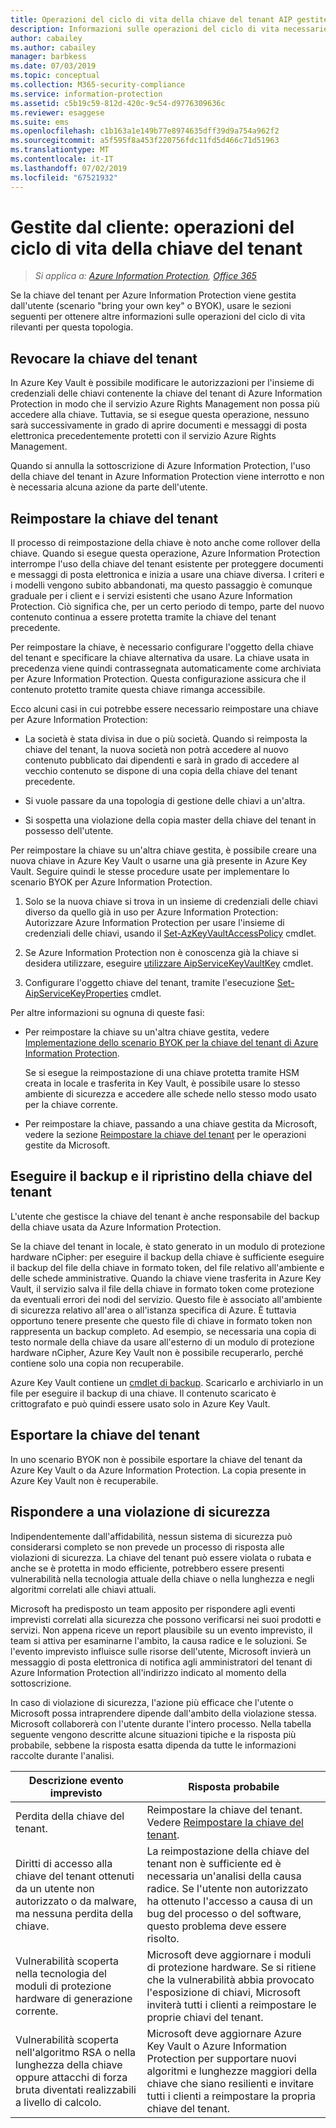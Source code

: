 ```yaml
---
title: Operazioni del ciclo di vita della chiave del tenant AIP gestite dal cliente
description: Informazioni sulle operazioni del ciclo di vita necessarie per la gestione da parte dell'utente della chiave del tenant per Azure Information Protection (scenario "bring your own key" o BYOK).
author: cabailey
ms.author: cabailey
manager: barbkess
ms.date: 07/03/2019
ms.topic: conceptual
ms.collection: M365-security-compliance
ms.service: information-protection
ms.assetid: c5b19c59-812d-420c-9c54-d9776309636c
ms.reviewer: esaggese
ms.suite: ems
ms.openlocfilehash: c1b163a1e149b77e8974635dff39d9a754a962f2
ms.sourcegitcommit: a5f595f8a453f220756fdc11fd5d466c71d51963
ms.translationtype: MT
ms.contentlocale: it-IT
ms.lasthandoff: 07/02/2019
ms.locfileid: "67521932"
---
```

# <a name="customer-managed-tenant-key-life-cycle-operations"></a>Gestite dal cliente: operazioni del ciclo di vita della chiave del tenant

>*Si applica a: [Azure Information Protection](https://azure.microsoft.com/pricing/details/information-protection), [Office 365](https://download.microsoft.com/download/E/C/F/ECF42E71-4EC0-48FF-AA00-577AC14D5B5C/Azure_Information_Protection_licensing_datasheet_EN-US.pdf)*

Se la chiave del tenant per Azure Information Protection viene gestita dall'utente (scenario "bring your own key" o BYOK), usare le sezioni seguenti per ottenere altre informazioni sulle operazioni del ciclo di vita rilevanti per questa topologia.

## <a name="revoke-your-tenant-key"></a>Revocare la chiave del tenant
In Azure Key Vault è possibile modificare le autorizzazioni per l'insieme di credenziali delle chiavi contenente la chiave del tenant di Azure Information Protection in modo che il servizio Azure Rights Management non possa più accedere alla chiave. Tuttavia, se si esegue questa operazione, nessuno sarà successivamente in grado di aprire documenti e messaggi di posta elettronica precedentemente protetti con il servizio Azure Rights Management.

Quando si annulla la sottoscrizione di Azure Information Protection, l'uso della chiave del tenant in Azure Information Protection viene interrotto e non è necessaria alcuna azione da parte dell'utente.

## <a name="rekey-your-tenant-key"></a>Reimpostare la chiave del tenant
Il processo di reimpostazione della chiave è noto anche come rollover della chiave. Quando si esegue questa operazione, Azure Information Protection interrompe l'uso della chiave del tenant esistente per proteggere documenti e messaggi di posta elettronica e inizia a usare una chiave diversa. I criteri e i modelli vengono subito abbandonati, ma questo passaggio è comunque graduale per i client e i servizi esistenti che usano Azure Information Protection. Ciò significa che, per un certo periodo di tempo, parte del nuovo contenuto continua a essere protetta tramite la chiave del tenant precedente.

Per reimpostare la chiave, è necessario configurare l'oggetto della chiave del tenant e specificare la chiave alternativa da usare. La chiave usata in precedenza viene quindi contrassegnata automaticamente come archiviata per Azure Information Protection. Questa configurazione assicura che il contenuto protetto tramite questa chiave rimanga accessibile.

Ecco alcuni casi in cui potrebbe essere necessario reimpostare una chiave per Azure Information Protection:

- La società è stata divisa in due o più società. Quando si reimposta la chiave del tenant, la nuova società non potrà accedere al nuovo contenuto pubblicato dai dipendenti e sarà in grado di accedere al vecchio contenuto se dispone di una copia della chiave del tenant precedente.

- Si vuole passare da una topologia di gestione delle chiavi a un'altra. 

- Si sospetta una violazione della copia master della chiave del tenant in possesso dell'utente.

Per reimpostare la chiave su un'altra chiave gestita, è possibile creare una nuova chiave in Azure Key Vault o usarne una già presente in Azure Key Vault. Seguire quindi le stesse procedure usate per implementare lo scenario BYOK per Azure Information Protection. 

1. Solo se la nuova chiave si trova in un insieme di credenziali delle chiavi diverso da quello già in uso per Azure Information Protection: Autorizzare Azure Information Protection per usare l'insieme di credenziali delle chiavi, usando il [Set-AzKeyVaultAccessPolicy](/powershell/module/az.keyvault/set-azkeyvaultaccesspolicy) cmdlet.

2. Se Azure Information Protection non è conoscenza già la chiave si desidera utilizzare, eseguire [utilizzare AipServiceKeyVaultKey](/powershell/module/aipservice/use-aipservicekeyvaultkey) cmdlet.

3. Configurare l'oggetto chiave del tenant, tramite l'esecuzione [Set-AipServiceKeyProperties](/powershell/module/aipservice/set-aipservicekeyproperties) cmdlet.

Per altre informazioni su ognuna di queste fasi:

- Per reimpostare la chiave su un'altra chiave gestita, vedere [Implementazione dello scenario BYOK per la chiave del tenant di Azure Information Protection](plan-implement-tenant-key.md#implementing-byok-for-your-azure-information-protection-tenant-key).
    
    Se si esegue la reimpostazione di una chiave protetta tramite HSM creata in locale e trasferita in Key Vault, è possibile usare lo stesso ambiente di sicurezza e accedere alle schede nello stesso modo usato per la chiave corrente.

- Per reimpostare la chiave, passando a una chiave gestita da Microsoft, vedere la sezione [Reimpostare la chiave del tenant](operations-microsoft-managed-tenant-key.md#rekey-your-tenant-key) per le operazioni gestite da Microsoft.

## <a name="backup-and-recover-your-tenant-key"></a>Eseguire il backup e il ripristino della chiave del tenant
L'utente che gestisce la chiave del tenant è anche responsabile del backup della chiave usata da Azure Information Protection. 

Se la chiave del tenant in locale, è stato generato in un modulo di protezione hardware nCipher: per eseguire il backup della chiave è sufficiente eseguire il backup del file della chiave in formato token, del file relativo all'ambiente e delle schede amministrative. Quando la chiave viene trasferita in Azure Key Vault, il servizio salva il file della chiave in formato token come protezione da eventuali errori dei nodi del servizio. Questo file è associato all'ambiente di sicurezza relativo all'area o all'istanza specifica di Azure. È tuttavia opportuno tenere presente che questo file di chiave in formato token non rappresenta un backup completo. Ad esempio, se necessaria una copia di testo normale della chiave da usare all'esterno di un modulo di protezione hardware nCipher, Azure Key Vault non è possibile recuperarlo, perché contiene solo una copia non recuperabile.

Azure Key Vault contiene un [cmdlet di backup](/powershell/module/az.keyvault/backup-azkeyvaultkey). Scaricarlo e archiviarlo in un file per eseguire il backup di una chiave. Il contenuto scaricato è crittografato e può quindi essere usato solo in Azure Key Vault. 

## <a name="export-your-tenant-key"></a>Esportare la chiave del tenant
In uno scenario BYOK non è possibile esportare la chiave del tenant da Azure Key Vault o da Azure Information Protection. La copia presente in Azure Key Vault non è recuperabile. 

## <a name="respond-to-a-breach"></a>Rispondere a una violazione di sicurezza
Indipendentemente dall'affidabilità, nessun sistema di sicurezza può considerarsi completo se non prevede un processo di risposta alle violazioni di sicurezza. La chiave del tenant può essere violata o rubata e anche se è protetta in modo efficiente, potrebbero essere presenti vulnerabilità nella tecnologia attuale della chiave o nella lunghezza e negli algoritmi correlati alle chiavi attuali.

Microsoft ha predisposto un team apposito per rispondere agli eventi imprevisti correlati alla sicurezza che possono verificarsi nei suoi prodotti e servizi. Non appena riceve un report plausibile su un evento imprevisto, il team si attiva per esaminarne l'ambito, la causa radice e le soluzioni. Se l'evento imprevisto influisce sulle risorse dell'utente, Microsoft invierà un messaggio di posta elettronica di notifica agli amministratori del tenant di Azure Information Protection all'indirizzo indicato al momento della sottoscrizione.

In caso di violazione di sicurezza, l'azione più efficace che l'utente o Microsoft possa intraprendere dipende dall'ambito della violazione stessa. Microsoft collaborerà con l'utente durante l'intero processo. Nella tabella seguente vengono descritte alcune situazioni tipiche e la risposta più probabile, sebbene la risposta esatta dipenda da tutte le informazioni raccolte durante l'analisi.

|Descrizione evento imprevisto|Risposta probabile|
|------------------------|-------------------|
|Perdita della chiave del tenant.|Reimpostare la chiave del tenant. Vedere [Reimpostare la chiave del tenant](#rekey-your-tenant-key).|
|Diritti di accesso alla chiave del tenant ottenuti da un utente non autorizzato o da malware, ma nessuna perdita della chiave.|La reimpostazione della chiave del tenant non è sufficiente ed è necessaria un'analisi della causa radice. Se l'utente non autorizzato ha ottenuto l'accesso a causa di un bug del processo o del software, questo problema deve essere risolto.|
|Vulnerabilità scoperta nella tecnologia del moduli di protezione hardware di generazione corrente.|Microsoft deve aggiornare i moduli di protezione hardware. Se si ritiene che la vulnerabilità abbia provocato l'esposizione di chiavi, Microsoft inviterà tutti i clienti a reimpostare le proprie chiavi del tenant.|
|Vulnerabilità scoperta nell'algoritmo RSA o nella lunghezza della chiave oppure attacchi di forza bruta diventati realizzabili a livello di calcolo.|Microsoft deve aggiornare Azure Key Vault o Azure Information Protection per supportare nuovi algoritmi e lunghezze maggiori della chiave che siano resilienti e invitare tutti i clienti a reimpostare la propria chiave del tenant.|
